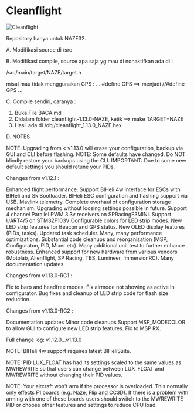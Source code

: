 # Cleanflight

![Cleanflight](docs/assets/cleanflight/cleanflight-logo-light-wide-1-240px.jpg)

Repository hanya untuk NAZE32.


A. Modifikasi source di /src

B. Modifikasi compile, source apa saja yg mau di nonaktifkan ada di :

   /src/main/target/NAZE/target.h

   misal mau tidak menggunakan GPS :
   ...
   #define GPS ==> menjadi //#define GPS
   ...

C. Compile sendiri, caranya :

   1. Buka File BACA.md
   2. Didalam folder cleanflight-1.13.0-NAZE, ketik ==> make TARGET=NAZE
   3. Hasil ada di /obj/cleanflight_1.13.0_NAZE.hex

D. NOTES

  NOTE: Upgrading from < v1.13.0 will erase your configuration, backup via GUI and CLI before flashing.
  NOTE: Some defaults have changed. Do NOT blindly restore your backups using the CLI.
  IMPORTANT: Due to some new default settings you should retune your PIDs.

  Changes from v1.12.1 :

  Enhanced flight performance.
  Support BlHeli 4w interface for ESCs with BlHeli and Sk Bootloader.
  BlHeli ESC configuration and flashing support via USB.
  Mavlink telemetry.
  Complete overhaul of configuration storage mechanism. Upgrading without loosing settings possible in future.
  Support 4 channel Parallel PWM 3.3v receivers on SPRacingF3MINI.
  Support UART4/5 on STM32F103V
  Configurable colors for LED strip modes.
  New LED strip features for Beacon and GPS status.
  New OLED display features (PIDs, tasks).
  Updated task scheduler.
  Many, many performance optimizations.
  Substantial code cleanups and reorganization (MSP, Configuraton, PID, Mixer etc).
  Many additional unit test to further enhance robustness.
  Enhanced support for new hardware from various vendors (Motolab, Alienflight, SP Racing, TBS, Lumineer, ImmersionRC).
  Many documentation updates.

  Changes from v1.13.0-RC1 :

  Fix to baro and headfree modes.
  Fix airmode not showing as active in configurator.
  Bug fixes and cleanup of LED strip code for flash size reduction.

  Changes from v1.13.0-RC2 :

  Documentation updates
  Minor code cleanups
  Support MSP_MODECOLOR to allow GUI to configure new LED strip features.
  Fix to MSP RX.

  Full change log: v1.12.0...v1.13.0

  NOTE: BlHeli 4w support requires latest BlHeliSuite.

  NOTE: PID LUX_FLOAT has had its settings scaled to the same values as MWREWRITE so that users can change between LUX_FLOAT and MWREWRITE without changing their PID values.
  
  NOTE: Your aircraft won't arm if the processor is overloaded. This normally only effects F1 boards (e.g. Naze, Flip and CC3D). If there is a problem with arming with one of these boards users should switch to the MWREWRITE PID or choose other features and settings to reduce CPU load.
